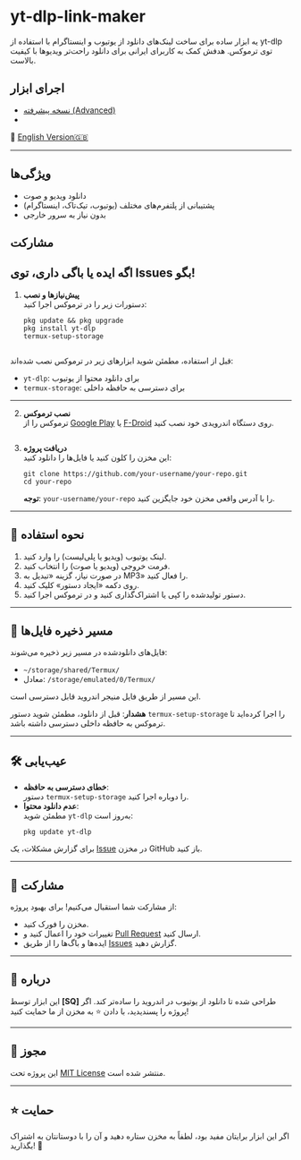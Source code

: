 # yt-dlp-link-maker
یه ابزار ساده برای ساخت لینک‌های دانلود از یوتیوب و اینستاگرام با استفاده از yt-dlp توی ترموکس. هدفش کمک به کاربرای ایرانی برای دانلود راحت‌تر ویدیوها با کیفیت بالاست.


## اجرای ابزار 

- [نسخه پیشرفته (Advanced)](https://sqsh1.github.io/yt-dlp-link-maker/index.html)
- 
🔗 [English Version🇬🇧](README.md)

---

## ویژگی‌ها
- دانلود ویدیو و صوت
- پشتیبانی از پلتفرم‌های مختلف (یوتیوب، تیک‌تاک، اینستاگرام)
- بدون نیاز به سرور خارجی

## مشارکت
اگه ایده یا باگی داری، توی Issues بگو!
---

1. **پیش‌نیازها و نصب**  
   دستورات زیر را در ترموکس اجرا کنید:  
   ```
   pkg update && pkg upgrade
   pkg install yt-dlp
   termux-setup-storage


قبل از استفاده، مطمئن شوید ابزارهای زیر در ترموکس نصب شده‌اند:

- `yt-dlp`: برای دانلود محتوا از یوتیوب  
- `termux-storage`: برای دسترسی به حافظه داخلی  

---



2. **نصب ترموکس**  
   ترموکس را از [Google Play](https://play.google.com/store/apps/details?id=com.termux) یا [F-Droid](https://f-droid.org/packages/com.termux/) روی دستگاه اندرویدی خود نصب کنید.

   ```

3. **دریافت پروژه**  
   این مخزن را کلون کنید یا فایل‌ها را دانلود کنید:  
   ```
   git clone https://github.com/your-username/your-repo.git
   cd your-repo
   ```

   **توجه**: `your-username/your-repo` را با آدرس واقعی مخزن خود جایگزین کنید.

---

## 🚀 نحوه استفاده

1. لینک یوتیوب (ویدیو یا پلی‌لیست) را وارد کنید.  
2. فرمت خروجی (ویدیو یا صوت) را انتخاب کنید.  
3. در صورت نیاز، گزینه «تبدیل به MP3» را فعال کنید.  
4. روی دکمه «ایجاد دستور» کلیک کنید.  
5. دستور تولیدشده را کپی یا اشتراک‌گذاری کنید و در ترموکس اجرا کنید.  

---

## 📂 مسیر ذخیره فایل‌ها

فایل‌های دانلودشده در مسیر زیر ذخیره می‌شوند:  
- `~/storage/shared/Termux/`  
- معادل: `/storage/emulated/0/Termux/`  

این مسیر از طریق فایل منیجر اندروید قابل دسترسی است.  

**هشدار**: قبل از دانلود، مطمئن شوید دستور `termux-setup-storage` را اجرا کرده‌اید تا ترموکس به حافظه داخلی دسترسی داشته باشد.

---

## 🛠️ عیب‌یابی

- **خطای دسترسی به حافظه**:  
  دستور `termux-setup-storage` را دوباره اجرا کنید.  
- **عدم دانلود محتوا**:  
  مطمئن شوید `yt-dlp` به‌روز است:  
  ```
  pkg update yt-dlp
  ```

برای گزارش مشکلات، یک [Issue](https://github.com/your-username/your-repo/issues) در مخزن GitHub باز کنید.

---

## 🤝 مشارکت

از مشارکت شما استقبال می‌کنیم! برای بهبود پروژه:  
- مخزن را فورک کنید.  
- تغییرات خود را اعمال کنید و [Pull Request](https://github.com/your-username/your-repo/pulls) ارسال کنید.  
- ایده‌ها و باگ‌ها را از طریق [Issues](https://github.com/your-username/your-repo/issues) گزارش دهید.  

---

## 📌 درباره

این ابزار توسط **[SQ]** طراحی شده تا دانلود از یوتیوب در اندروید را ساده‌تر کند. اگر پروژه را پسندیدید، با دادن ⭐ به مخزن از ما حمایت کنید!

---

## 📜 مجوز

این پروژه تحت [MIT License](https://opensource.org/licenses/MIT) منتشر شده است.

---

## ⭐ حمایت

اگر این ابزار برایتان مفید بود، لطفاً به مخزن ستاره دهید و آن را با دوستانتان به اشتراک بگذارید! 🌟
